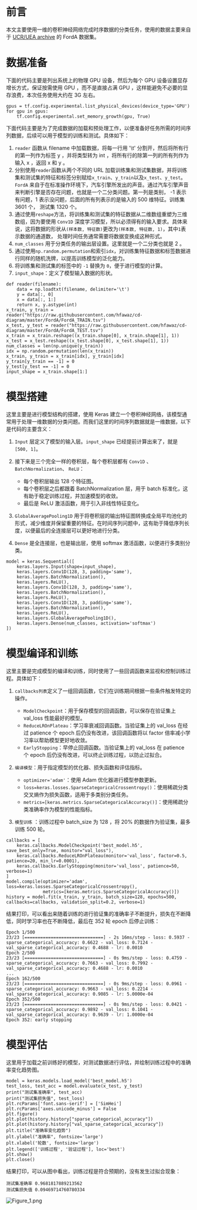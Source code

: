 # 前言

本文主要使用一维的卷积神经网络完成时序数据的分类任务，使用的数据主要来自于 [UCR/UEA archive](https://www.cs.ucr.edu/~eamonn/time_series_data_2018/) 的 FordA 数据集。

# 数据准备
下面的代码主要是列出系统上的物理 GPU 设备，然后为每个 GPU 设备设置显存增长方式，保证按需使用 GPU ，而不是直接占满 GPU ，这样能避免不必要的显存浪费，本次任务使用大约在 3G 左右。
```
gpus = tf.config.experimental.list_physical_devices(device_type='GPU')
for gpu in gpus:
    tf.config.experimental.set_memory_growth(gpu, True)
```




下面代码主要是为了完成数据的加载和预处理工作，以便准备好任务所需的时间序列数据，后续可以用于模型的训练和测试。具体如下：

1.  `reader` 函数从 filename 中加载数据，将每一行用  '\t' 分割开，然后将所有行的第一列作为标签 y ，并将类型转为 int ，将所有行的除第一列的所有列作为输入 x ，返回 x 和 y 。 
1.  分别使用`reader`函数从两个不同的 URL 加载训练集和测试集数据，并将训练集和测试集的特征和标签分别赋给`x_train`、`y_train`以及`x_test`、`y_test`。`FordA` 来自于在标准操作环境下，汽车引擎所发出的声音。通过汽车引擎声音来判断引擎是否存在问题，也就是一个二分类问题。第一列是类别， -1 表示有问题，1 表示没问题，后面的所有列表示的是输入的 500 维特征。训练集 3601 个， 测试集 1320 个。
1. 通过使用`reshape`方法，将训练集和测试集的特征数据从二维数组重塑为三维数组，因为要使用 `Conv1D` 深度学习模型，所以必须得有的输入要求。具体来说，这将数据的形状从`(样本数, 特征数)`更改为`(样本数, 特征数, 1)`，其中`1`表示数据的通道数， 处理时间任务通常需要将数据变换成这种形式。
1.  `num_classes` 用于分类任务的输出层设置。这里就是一个二分类也就是 2 。
1.  通过使用`np.random.permutation`和索引`idx`，对训练集特征数据和标签数据进行同样的随机洗牌，以提高训练模型的泛化能力。
1.  将训练集和测试集的标签中的 `-1` 替换为 `0`，便于进行模型的计算。
1.  `input_shape`：定义了模型输入数据的形状。

```
def reader(filename):
    data = np.loadtxt(filename, delimiter='\t')
    y = data[:, 0]
    x = data[:, 1:]
    return x, y.astype(int)
x_train, y_train = reader("https://raw.githubusercontent.com/hfawaz/cd-diagram/master/FordA/FordA_TRAIN.tsv")
x_test, y_test = reader("https://raw.githubusercontent.com/hfawaz/cd-diagram/master/FordA/FordA_TEST.tsv")
x_train = x_train.reshape((x_train.shape[0], x_train.shape[1], 1))
x_test = x_test.reshape((x_test.shape[0], x_test.shape[1], 1))
num_classes = len(np.unique(y_train))
idx = np.random.permutation(len(x_train))
x_train, y_train = x_train[idx], y_train[idx]
y_train[y_train == -1] = 0
y_test[y_test == -1] = 0
input_shape = x_train.shape[1:]
```

 
# 模型搭建
这里主要是进行模型结构的搭建，使用 Keras 建立一个卷积神经网络，该模型通常用于处理一维数据的分类问题。而我们这里的时间序列数据就是一维数据，以下是代码的主要含义：


1.  `Input` 层定义了模型的输入层。`input_shape` 已经提前计算出来了，就是 `[500, 1]`。

1.  接下来是三个完全一样的卷积层，每个卷积层都有 `Conv1D` 、 `BatchNormalization`、 `ReLU`：

    -   每个卷积层输出 128 个特征图。
    -   每个卷积层之后都跟着 BatchNormalization 层，用于 batch 标准化，这有助于稳定训练过程，并加速模型的收敛。
    -   最后是 ReLU 激活函数，用于引入非线性特征变化。

1. `GlobalAveragePooling1D` 用于将卷积层的输出特征图转换成全局平均池化的形式，减少维度并保留重要的特征。在时间序列问题中，这有助于降低序列长度，以便最后的全连接层可以更好地进行分类。

1.  `Dense` 是全连接层，也是输出层，使用 softmax 激活函数，以便进行多类别分类。

```
model = keras.Sequential([
    keras.layers.Input(shape=input_shape),
    keras.layers.Conv1D(128, 3, padding='same'),
    keras.layers.BatchNormalization(),
    keras.layers.ReLU(),
    keras.layers.Conv1D(128, 3, padding='same'),
    keras.layers.BatchNormalization(),
    keras.layers.ReLU(),
    keras.layers.Conv1D(128, 3, padding='same'),
    keras.layers.BatchNormalization(),
    keras.layers.ReLU(),
    keras.layers.GlobalAveragePooling1D(),
    keras.layers.Dense(num_classes, activation='softmax')
])
```


# 模型编译和训练
这里主要是完成模型的编译和训练，同时使用了一些回调函数来监视和控制训练过程。具体如下：

1.  `callbacks列表`定义了一组回调函数，它们在训练期间根据一些条件触发特定的操作。

    -   `ModelCheckpoint`：用于保存模型的回调函数，可以保存在验证集上 val_loss 性能最好的模型。  
    -   `ReduceLROnPlateau`：学习率衰减回调函数。当验证集上的 val_loss 在经过 patience 个 epoch 后仍没有改进，该回调函数将以 factor 倍率减小学习率以帮助模型更好地收敛。
    -   `EarlyStopping`：早停止回调函数。当验证集上的 val_loss 在 patience 个 epoch 后仍没有改进，可以终止训练过程，以防止过拟合。

1.  `编译模型`：用于指定模型的优化器、损失函数和评估指标。

    -   `optimizer='adam'`：使用 Adam 优化器进行模型参数更新。
    -   `loss=keras.losses.SparseCategoricalCrossentropy()`：使用稀疏分类交叉熵作为损失函数，适用于多类别分类任务。
    -   `metrics=[keras.metrics.SparseCategoricalAccuracy()]`：使用稀疏分类准确率作为模型的性能指标。

1.  `模型训练` ：训练过程中 batch_size 为 128 ，将 20% 的数据作为验证集，最多训练 500 轮。

    

```
callbacks = [
    keras.callbacks.ModelCheckpoint('best_model.h5', save_best_only=True, monitor="val_loss"),
    keras.callbacks.ReduceLROnPlateau(monitor='val_loss', factor=0.5, patience=20, min_lr=0.0001),
    keras.callbacks.EarlyStopping(monitor='val_loss', patience=50, verbose=1)
]
model.compile(optimizer='adam', loss=keras.losses.SparseCategoricalCrossentropy(),
              metrics=[keras.metrics.SparseCategoricalAccuracy()])
history = model.fit(x_train, y_train, batch_size=128, epochs=500, callbacks=callbacks, validation_split=0.2, verbose=1)
```
结果打印，可以看出来随着训练的进行验证集的准确率子不断提升，损失在不断降低，同时学习率也在不断降低，最后在 352 轮 epoch 后停止训练：

    Epoch 1/500
    23/23 [==============================] - 2s 16ms/step - loss: 0.5937 - sparse_categorical_accuracy: 0.6622 - val_loss: 0.7124 - val_sparse_categorical_accuracy: 0.4688 - lr: 0.0010
    Epoch 2/500
    23/23 [==============================] - 0s 9ms/step - loss: 0.4759 - sparse_categorical_accuracy: 0.7663 - val_loss: 0.7992 - val_sparse_categorical_accuracy: 0.4688 - lr: 0.0010
    ...
    Epoch 162/500
    23/23 [==============================] - 0s 9ms/step - loss: 0.0961 - sparse_categorical_accuracy: 0.9663 - val_loss: 0.2214 - val_sparse_categorical_accuracy: 0.9085 - lr: 5.0000e-04
    Epoch 352/500
    23/23 [==============================] - 0s 9ms/step - loss: 0.0421 - sparse_categorical_accuracy: 0.9892 - val_loss: 0.1041 - val_sparse_categorical_accuracy: 0.9639 - lr: 1.0000e-04
    Epoch 352: early stopping


# 模型评估
这里用于加载之前训练好的模型，对测试数据进行评估，并绘制训练过程中的准确率变化趋势图。

```
model = keras.models.load_model('best_model.h5')
test_loss, test_acc = model.evaluate(x_test, y_test)
print("测试集准确率", test_acc)
print("测试集损失值", test_loss)
plt.rcParams['font.sans-serif'] = ['SimHei']
plt.rcParams['axes.unicode_minus'] = False
plt.figure()
plt.plot(history.history["sparse_categorical_accuracy"])
plt.plot(history.history["val_sparse_categorical_accuracy"])
plt.title("准确率变化趋势")
plt.ylabel("准确率", fontsize='large')
plt.xlabel('轮数', fontsize='large')
plt.legend(['训练过程', '验证过程'], loc='best')
plt.show()
plt.close()
```

结果打印，可以从图中看出，训练过程是符合预期的，没有发生过拟合现象：

    测试集准确率 0.9681817889213562
    测试集损失值 0.09469714760780334
![Figure_1.png](https://p9-juejin.byteimg.com/tos-cn-i-k3u1fbpfcp/86ae583604504ed8a73e20d1e2e03572~tplv-k3u1fbpfcp-watermark.image?)